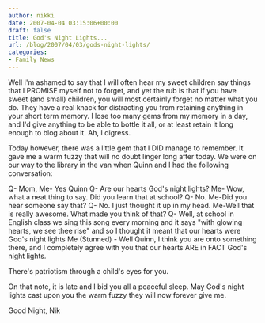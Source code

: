 ```yaml
---
author: nikki
date: 2007-04-04 03:15:06+00:00
draft: false
title: God's Night Lights...
url: /blog/2007/04/03/gods-night-lights/
categories:
- Family News
---
```


Well I'm ashamed to say that I will often hear my sweet children say things that I PROMISE myself not to forget, and yet the rub is that if you have sweet (and small) children, you will most certainly forget no matter what you do.  They have a real knack for distracting you from retaining anything in your short term memory.  I lose too many gems from my memory in a day, and I'd give anything to be able to bottle it all, or at least retain it long enough to blog about it.  Ah, I digress.

Today however, there was a little gem that I DID manage to remember.  It gave me a warm fuzzy that will no doubt linger long after today.  We were on our way to the library in the van when Quinn and I had the following conversation:

Q- Mom, 
Me- Yes Quinn
Q- Are our hearts God's night lights?
Me- Wow, what a neat thing to say.  Did you learn that at school?
Q- No.
Me-Did you hear someone say that?
Q- No. I just thought it up in my head.
Me-Well that is really awesome. What made you think of that?
Q- Well, at school in English class we sing this song every morning and it says "with glowing hearts, we see thee rise" and so I thought it meant that our hearts were God's night lights
Me (Stunned) - Well Quinn, I think you are onto something there, and I completely agree with you that our hearts ARE in FACT God's night lights.

There's patriotism through a child's eyes for you.

On that note, it is late and I bid you all a peaceful sleep.  May God's night lights cast upon you the warm fuzzy they will now forever give me.

Good Night,
Nik
